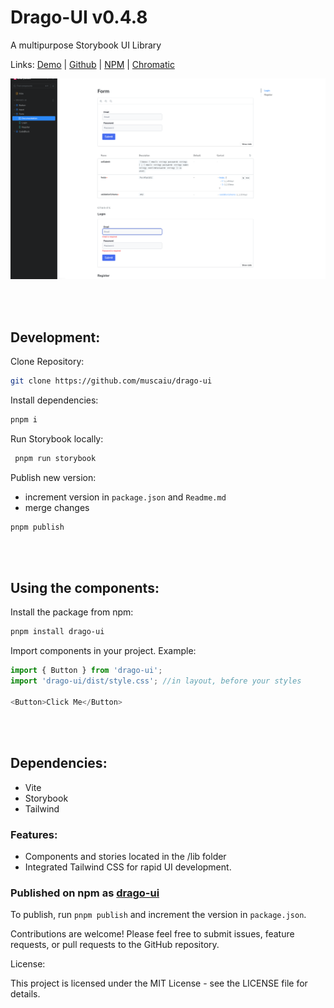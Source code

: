 # Drago-UI v0.4.8
 
 A multipurpose Storybook UI Library
 <br>

Links: [Demo](https://6647358832ebdbe9a0ba8e06-zrsegatxmt.chromatic.com) | 
[Github](https://github.com/muscaiu/drago-ui) | [NPM](https://www.npmjs.com/package/drago-ui) | [Chromatic](https://www.chromatic.com/builds?appId=6647358832ebdbe9a0ba8e06)

![hero](/public/example.png)

<br><br>

## Development:

Clone Repository:
```bash
git clone https://github.com/muscaiu/drago-ui
```
Install dependencies:
```bash
pnpm i
```
Run Storybook locally:
```bash
 pnpm run storybook
```
Publish new version:
- increment version in `package.json` and `Readme.md`
- merge changes
```bash
pnpm publish
```

<br><br>

## Using the components:

Install the package from npm:
```bash
pnpm install drago-ui
```
Import components in your project. Example:
```javascript
import { Button } from 'drago-ui';
import 'drago-ui/dist/style.css'; //in layout, before your styles

<Button>Click Me</Button>
```

<br><br>

## Dependencies:

- Vite
- Storybook
- Tailwind

### Features:

- Components and stories located in the /lib folder
- Integrated Tailwind CSS for rapid UI development.


### Published on npm as [drago-ui](https://www.npmjs.com/package/drago-ui)

To publish, run `pnpm publish` and increment the version in `package.json`.


Contributions are welcome! Please feel free to submit issues, feature requests, or pull requests to the GitHub repository.

License:

This project is licensed under the MIT License - see the LICENSE file for details.